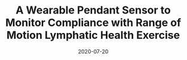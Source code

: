 ---
title: "A Wearable Pendant Sensor to Monitor Compliance with Range of Motion Lymphatic Health Exercise"
collection: publications
permalink: /publication/2020-07-20-WPS-PAPER
date: 2020-07-20
venue: '42nd Annual International Conference of the IEEE Engineering in Medicine & Biology Society (EMBC)'
paperurl: '/files/pdf/research/WPS-preprint.pdf'
link: 'https://ieeexplore.ieee.org/abstract/document/9175471'
github: 'https://github.com/hassamwazir/EMBC-WPS-Paper-2020'
code:
citation: '<b>H. K. Wazir</b>, S. R. Bethi, A. R. Kumar, and V. Kapila, "A wearable pendant sensor to monitor compliance with range of motion lymphatic health exercise," in IEEE Engineering in Medicine & Biology Society (EMBC), 2020, pp. 4588-4591, doi: 10.1109/EMBC44109.2020.9175471'
---